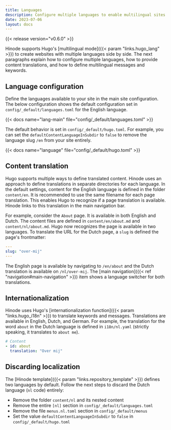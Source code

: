 ```yaml
---
title: Languages
description: Configure multiple languages to enable multilingual sites.
date: 2023-07-06
layout: docs
---
```


{{< release version="v0.6.0" >}}

Hinode supports Hugo's [multilingual mode]({{< param "links.hugo_lang" >}}) to create websites with multiple languages side by side. The next paragraphs explain how to configure multiple languages, how to provide content translations, and how to define multilingual messages and keywords.

## Language configuration

Define the languages available to your site in the main site configuration. The below configuration shows the default configuration set in `config/_default/languages.toml` for the English language.

{{< docs name="lang-main" file="config/_default/languages.toml" >}}

The default behavior is set in `config/_default/hugo.toml`. For example, you can set the `defaultContentLanguageInSubdir` to `false` to remove the language slug `/en` from your site entirely.

{{< docs name="language" file="config/_default/hugo.toml" >}}

## Content translation

Hugo supports multiple ways to define translated content. Hinode uses an approach to define translations in separate directories for each language. In the default settings, content for the English language is defined in the folder `content/en`. It is recommended to use the same filename for each page translation. This enables Hugo to recognize if a page translation is available. Hinode links to this translation in the main navigation bar.

For example, consider the `About` page. It is available in both English and Dutch. The content files are defined in `content/en/about.md` and `content/nl/about.md`. Hugo now recognizes the page is available in two languages. To translate the URL for the Dutch page, a `slug` is defined the page's frontmatter:

```yml
---
slug: "over-mij"
---
```

The English page is available by navigating to `/en/about` and the Dutch translation is available on `/nl/over-mij`. The [main navigation]({{< ref "navigation#main-navigation" >}}) item shows a language switcher for both translations.

## Internationalization

Hinode uses Hugo's [internationalization function]({{< param "links.hugo_i18n" >}}) to translate keywords and messages. Translations are available in English, Dutch, and German. For example, the translation for the word `about` in the Dutch language is defined in `i18n/nl.yaml` (strictly speaking, it translates to `about me`).

```yml
# Content
- id: about
  translation: "Over mij"
```

## Discarding localization

The [Hinode template]({{< param "links.repository_template" >}}) defines two languages by default. Follow the next steps to discard the Dutch language (`nl` code) entirely:

- Remove the folder `content/nl` and its nested content
- Remove the entire `[nl]` section in `config/_default/languages.toml`
- Remove the file `menus.nl.toml` section in `config/_default/menus`
- Set the value `defaultContentLanguageInSubdir` to `false` in `config/_default/hugo.toml`
